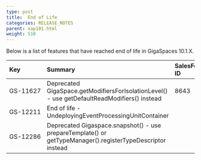 ```yaml
---
type: post
title:  End of Life
categories: RELEASE_NOTES
parent: xap101.html
weight: 510
---
```




Below is a list of features that have reached end of life in GigaSpaces 10.1.X.




| Key | Summary | SalesForce ID | Platform/s |
|:-------|:------|:------------|:----------|
| GS-11627 | Deprecated GigaSpace.getModifiersForIsolationLevel() - use getDefaultReadModifiers() instead | 8643 | All |
| <nobr>GS-12211</nobr> | End of life - UndeployingEventProcessingUnitContainer |  | Java |
| GS-12286 | Deprecated Gigaspace.snapshot() - use prepareTemplate() or getTypeManager().registerTypeDescriptor instead | | Java |

